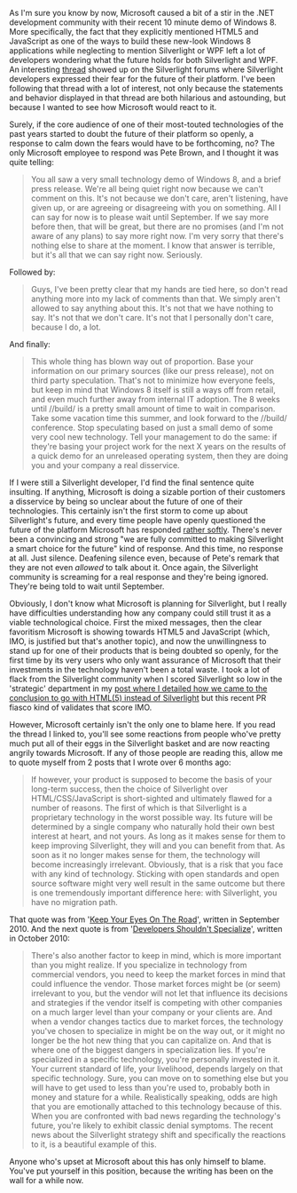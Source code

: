 As I'm sure you know by now, Microsoft caused a bit of a stir in the .NET development community with their recent 10 minute demo of Windows 8.  More specifically, the fact that they explicitly mentioned HTML5 and JavaScript as one of the ways to build these new-look Windows 8 applications while neglecting to mention Silverlight or WPF left a lot of developers wondering what the future holds for both Silverlight and WPF.  An interesting <a href="http://forums.silverlight.net/forums/p/230502/562113.aspx">thread</a> showed up on the Silverlight forums where Silverlight developers expressed their fear for the future of their platform.  I've been following that thread with a lot of interest, not only because the statements and behavior displayed in that thread are both hilarious and astounding, but because I wanted to see how Microsoft would react to it.

Surely, if the core audience of one of their most-touted technologies of the past years started to doubt the future of their platform so openly, a response to calm down the fears would have to be forthcoming, no?  The only Microsoft employee to respond was Pete Brown, and I thought it was quite telling:

<blockquote>
You all saw a very small technology demo of Windows 8, and a brief press release. We're all being quiet right now because we can't comment on this. It's not because we don't care, aren't listening, have given up, or are agreeing or disagreeing with you on something. All I can say for now is to please wait until September. If we say more before then, that will be great, but there are no promises (and I'm not aware of any plans) to say more right now. I'm very sorry that there's nothing else to share at the moment. I know that answer is terrible, but it's all that we can say right now. Seriously.
</blockquote>

Followed by:

<blockquote>
Guys, I've been pretty clear that my hands are tied here, so don't read anything more into my lack of comments than that. We simply aren't allowed to say anything about this. It's not that we have nothing to say. It's not that we don't care. It's not that I personally don't care, because I do, a lot.
</blockquote>

And finally:

<blockquote>
This whole thing has blown way out of proportion. Base your information on our primary sources (like our press release), not on third party speculation. That's not to minimize how everyone feels, but keep in mind that Windows 8 itself is still a ways off from retail, and even much further away from internal IT adoption. The 8 weeks until //build/ is a pretty small amount of time to wait in comparison. Take some vacation time this summer, and look forward to the //build/ conference. Stop speculating based on just a small demo of some very cool new technology. Tell your management to do the same: if they're basing your project work for the next X years on the results of a quick demo for an unreleased operating system, then they are doing you and your company a real disservice.
</blockquote>

If I were still a Silverlight developer, I'd find the final sentence quite insulting.  If anything, Microsoft is doing a sizable portion of their customers a disservice by being so unclear about the future of one of their technologies.  This certainly isn't the first storm to come up about Silverlight's future, and every time people have openly questioned the future of the platform Microsoft has responded <a href="/blog/2010/11/never-underestimate-the-power-of-a-message/">rather softly</a>.  There's never been a convincing and strong "we are fully committed to making Silverlight a smart choice for the future" kind of response.  And this time, no response at all. Just silence. Deafening silence even, because of Pete's remark that they are not even <em>allowed</em> to talk about it.  Once again, the Silverlight community is screaming for a real response and they're being ignored. They're being told to wait until September.

Obviously, I don't know what Microsoft is planning for Silverlight, but I really have difficulties understanding how any company could still trust it as a viable technological choice.  First the mixed messages, then the clear favoritism Microsoft is showing towards HTML5 and JavaScript (which, IMO, is justified but that's another topic), and now the unwillingness to stand up for one of their products that is being doubted so openly, for the first time by its very users who only want assurance of Microsoft that their investments in the technology haven't been a total waste.  I took a lot of flack from the Silverlight community when I scored Silverlight so low in the 'strategic' department in my <a href="/blog/2011/03/why-were-going-with-html5-instead-of-silverlight/">post where I detailed how we came to the conclusion to go with HTML(5) instead of Silverlight</a> but this recent PR fiasco kind of validates that score IMO.

However, Microsoft certainly isn't the only one to blame here.  If you read the thread I linked to, you'll see some reactions from people who've pretty much put all of their eggs in the Silverlight basket and are now reacting angrily towards Microsoft.  If any of those people are reading this, allow me to quote myself from 2 posts that I wrote over 6 months ago:

<blockquote>
If however, your product is supposed to become the basis of your long-term success, then the choice of Silverlight over HTML/CSS/JavaScript is short-sighted and ultimately flawed for a number of reasons. The first of which is that Silverlight is a proprietary technology in the worst possible way. Its future will be determined by a single company who naturally hold their own best interest at heart, and not yours. As long as it makes sense for them to keep improving Silverlight, they will and you can benefit from that. As soon as it no longer makes sense for them, the technology will become increasingly irrelevant. Obviously, that is a risk that you face with any kind of technology. Sticking with open standards and open source software might very well result in the same outcome but there is one tremendously important difference here: with Silverlight, you have no migration path.
</blockquote>

That quote was from '<a href="/blog/2010/09/keep-your-eyes-on-the-road/">Keep Your Eyes On The Road</a>', written in September 2010.  And the next quote is from '<a href="/blog/2010/10/developers-shouldnt-specialize/">Developers Shouldn't Specialize</a>', written in October 2010:

<blockquote>
There's also another factor to keep in mind, which is more important than you might realize. If you specialize in technology from commercial vendors, you need to keep the market forces in mind that could influence the vendor. Those market forces might be (or seem) irrelevant to you, but the vendor will not let that influence its decisions and strategies if the vendor itself is competing with other companies on a much larger level than your company or your clients are. And when a vendor changes tactics due to market forces, the technology you've chosen to specialize in might be on the way out, or it might no longer be the hot new thing that you can capitalize on. And that is where one of the biggest dangers in specialization lies. If you're specialized in a specific technology, you're personally invested in it. Your current standard of life, your livelihood, depends largely on that specific technology. Sure, you can move on to something else but you will have to get used to less than you're used to, probably both in money and stature for a while. Realistically speaking, odds are high that you are emotionally attached to this technology because of this. When you are confronted with bad news regarding the technology's future, you're likely to exhibit classic denial symptoms. The recent news about the Silverlight strategy shift and specifically the reactions to it, is a beautiful example of this.
</blockquote>

Anyone who's upset at Microsoft about this has only himself to blame. You've put yourself in this position, because the writing has been on the wall for a while now.